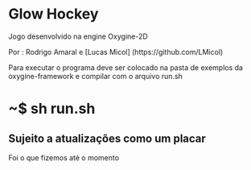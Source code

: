 <h1>Glow Hockey</h1>
Jogo desenvolvido na engine Oxygine-2D</p>
Por : Rodrigo Amaral e [Lucas Micol] (https://github.com/LMicol)

Para executar o programa deve ser colocado na pasta de exemplos da oxygine-framework
e compilar com o arquivo run.sh </p>
# ~$ sh run.sh

<h2>Sujeito a atualizações como um placar</h2>
Foi o que fizemos até o momento
